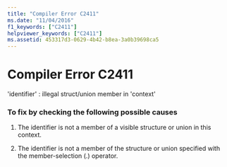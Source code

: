 ```yaml
---
title: "Compiler Error C2411"
ms.date: "11/04/2016"
f1_keywords: ["C2411"]
helpviewer_keywords: ["C2411"]
ms.assetid: 453317d3-0629-4b42-b8ea-3a0b39698ca5
---
```

# Compiler Error C2411

'identifier' : illegal struct/union member in 'context'

### To fix by checking the following possible causes

1. The identifier is not a member of a visible structure or union in this context.

1. The identifier is not a member of the structure or union specified with the member-selection (.) operator.

